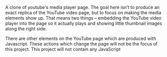 A clone of youtube's media player page. The goal here isn’t to produce an exact replica of the YouTube video page, but to focus on making the media elements show up. That means two things – embedding the YouTube video player into the page so it actually plays and showing little thumbnail images along the right side.

There are other elements on the YouTube page which are produced with Javascript. These actions which change the page will not be the focus of this project. This project will not contain any JavaScript